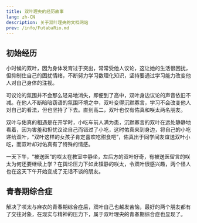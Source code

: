 ```yaml
---
title: 双叶理央的经历故事
lang: zh-CN
description: 关于双叶理央的文档网站
prev: /info/FutabaRio.md
---
```

## 初始经历

小时候的双叶，因为身体发育过于突出，常常受他人议论，这让她的生活很困扰，但抑制住自己的困扰情绪，不断努力学习数理化知识，坚持要通过学习能力改变他人对自己身体的注视。

可议论的氛围并不会那么轻易地消失，即便到了高中，双叶身边议论的声音依旧不减。在他人不断暗暗窃语的氛围环境之中，双叶变得沉默寡言，学习不会改变他人对自己的看法，但也坚持了下去。直到高二，双叶也仅有佑真和咲太两名朋友。

双叶与佑真的相遇是在开学时，小吃车前人满为患，沉默寡言的双叶在远处静静地看着，因为害羞和担忧议论自己而错过了小吃，这时佑真来到身边，将自己的小吃递给双叶，“双叶这样的女孩子肯定喜欢吃甜食吧”，佑真出于同学间友谊送双叶小吃，而双叶却对佑真有了特殊的情感。

一天下午，“被送医”的咲太在教室中静坐，左后方的双叶好奇，有被送医留言的咲太为何还要继续上学？在舆论压力下如此镇静的咲太，令双叶很感兴趣，两个怪人也在这天下午开始变成了无话不谈的朋友。

## 青春期综合症

解决了咲太与麻衣的青春期综合症后，双叶自己也越发苦恼，最好的两个朋友都有了交往对象，在现实与精神的压力下，属于双叶理央的青春期综合症也显现了。